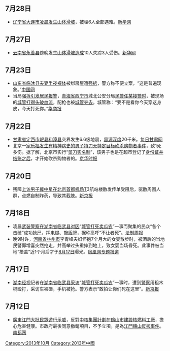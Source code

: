 <noinclude></noinclude>

## 7月28日

  - [辽宁省](../Page/辽宁省.md "wikilink")[大连市凌晨发生](https://zh.wikipedia.org/wiki/大连市 "wikilink")[山体滑坡](https://zh.wikipedia.org/wiki/山体滑坡 "wikilink")，被埋6人全部遇难。[新华网](http://news.163.com/13/0728/09/94S2CLEV0001124J.html)

## 7月27日

  - [云南省](../Page/云南省.md "wikilink")[永善县](../Page/永善县.md "wikilink")傍晚发生[山体滑坡造成](https://zh.wikipedia.org/wiki/山体滑坡 "wikilink")10人失踪3人受伤。[新华网](http://news.163.com/13/0728/09/94S452LV0001124J.html)

## 7月23日

  - [山东省](https://zh.wikipedia.org/wiki/山东省 "wikilink")[临沐县夫妻半夜](https://zh.wikipedia.org/wiki/临沐县 "wikilink")[裸体](../Page/裸体.md "wikilink")被绑房屋遭[强拆](https://zh.wikipedia.org/wiki/强拆 "wikilink")，警方称不便立案，“这是普遍现象。”[中国网](http://news.qq.com/a/20130723/001154.htm)
  - 当局[强拆引发居民报警](https://zh.wikipedia.org/wiki/强拆 "wikilink")，[青海省](../Page/青海省.md "wikilink")[西宁市](../Page/西宁市.md "wikilink")城北公安分局[民警任某接警时](https://zh.wikipedia.org/wiki/民警 "wikilink")，被现场的[城管打得头破血流](https://zh.wikipedia.org/wiki/城管 "wikilink")，配枪也被[城管夺去](https://zh.wikipedia.org/wiki/城管 "wikilink")。城管称：“要不是看你今天穿这身皮，今天打死你。”[华商报](http://news.163.com/13/0726/05/94MF9F7A00011229.html)

## 7月22日

  - [甘肃省](../Page/甘肃省.md "wikilink")[定西市](../Page/定西市.md "wikilink")[岷县和](https://zh.wikipedia.org/wiki/岷县 "wikilink")[漳县](../Page/漳县.md "wikilink")交界发生6.6级地震，[震源深度](https://zh.wikipedia.org/wiki/震源深度 "wikilink")20千米。[每日甘肃网](http://news.qq.com/a/20130722/004387.htm)
  - 北京一[家乐福发生有精神病史的男子持刀无特定目标砍杀购物者事件](https://zh.wikipedia.org/wiki/家乐福 "wikilink")，致1死多伤。据了解，北京市实行“[菜刀实名制](https://zh.wikipedia.org/wiki/菜刀实名制 "wikilink")”，该男子也是在超市登记了[身份证并结账之后](https://zh.wikipedia.org/wiki/身份证 "wikilink")，才开始砍杀购物者的。[京华时报](http://www.legaldaily.com.cn/index_article/content/2013-07/23/content_4690542_2.htm)

## 7月20日

  - 残障[上访男子](https://zh.wikipedia.org/wiki/上访 "wikilink")[冀中星在](https://zh.wikipedia.org/wiki/冀中星 "wikilink")[北京首都机场T](https://zh.wikipedia.org/wiki/北京首都机场 "wikilink")3航站楼散发传单受阻后，驱散周围人群，点燃自制炸药，导致其截肢。[新京报](http://news.163.com/13/0722/02/94BS224700014AED.html)

## 7月18日

  - 凌晨[武装警察在](https://zh.wikipedia.org/wiki/武装警察 "wikilink")[湖南省](../Page/湖南省.md "wikilink")[临武县对因](https://zh.wikipedia.org/wiki/临武县 "wikilink")“[城管打死卖瓜农](../Page/2013年湖南临武群体事件.md "wikilink")”一事而聚集的民众“各个击破”成功[抢尸](https://zh.wikipedia.org/wiki/抢尸 "wikilink")，挥[电棍](https://zh.wikipedia.org/wiki/电棍 "wikilink")、敲[盾牌](https://zh.wikipedia.org/wiki/盾牌 "wikilink")，据称高呼“不让者死”。[法制周报](http://news.163.com/photoview/00AP0001/36369.html)
  - 晚9时许，[河南省](../Page/河南省.md "wikilink")[林州市](../Page/林州市.md "wikilink")李青峰夫妇怀抱7个月大的女婴散步时，被酒后的当地民警郭增喜突然抢走，并高举过头重摔到地上，致女婴当场昏死。此事件被当地“捂盖”近1个月后才于[8月17日](../Page/8月17日.md "wikilink")曝光。[凤凰网专题报道](http://news.ifeng.com/society/special/henanshuaiying/)

## 7月17日

  - [湖南经视](../Page/湖南经视.md "wikilink")记者在[湖南省](../Page/湖南省.md "wikilink")[临武县采访](https://zh.wikipedia.org/wiki/临武县 "wikilink")“[城管打死卖瓜农](../Page/2013年湖南临武群体事件.md "wikilink")”一事时，遭到[警察](../Page/警察.md "wikilink")用粗木棍殴打，采访车被砸，手机被抢。警方表示“敢拍让你们死在这里”。[新京报](http://news.qq.com/a/20130718/012930.htm)

## 7月12日

  - [廣東](https://zh.wikipedia.org/wiki/廣東 "wikilink")[江門大批民眾遊行示威](https://zh.wikipedia.org/wiki/江門 "wikilink")，反對[中核集團計劃在](https://zh.wikipedia.org/wiki/中核集團 "wikilink")[鶴山市建設核燃料工廠](https://zh.wikipedia.org/wiki/鶴山市 "wikilink")，擔心危害健康。市政府最後同意撤銷項目，不予立項。是為[江門鶴山反核事件](https://zh.wikipedia.org/wiki/江門鶴山反核事件 "wikilink")。[南都网](https://web.archive.org/web/20130716185021/http://ndgd.oeeee.com/html/201307/13/82692.html)

<noinclude> </noinclude>

[Category:2013年10月](https://zh.wikipedia.org/wiki/Category:2013年10月 "wikilink")
[Category:2013年中國](https://zh.wikipedia.org/wiki/Category:2013年中國 "wikilink")